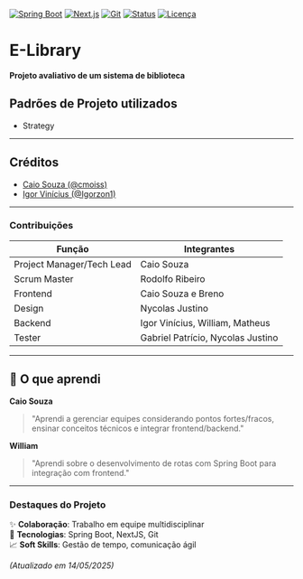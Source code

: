 [![Spring Boot](https://img.shields.io/badge/Spring%20Boot-6DB33F?style=flat&logo=spring&logoColor=white)](https://spring.io/)
[![Next.js](https://img.shields.io/badge/Next.js-000000?style=flat&logo=nextdotjs&logoColor=white)](https://nextjs.org/)
[![Git](https://img.shields.io/badge/Git-F05032?style=flat&logo=git&logoColor=white)](https://git-scm.com/)
[![Status](https://img.shields.io/badge/STATUS-EM%20ANDAMENTO-orange)](https://github.com/cmoiss/biblioteca)
[![Licença](https://img.shields.io/badge/LICENÇA-MIT-blue)](https://opensource.org/licenses/MIT)

# E-Library  

**Projeto avaliativo de um sistema de biblioteca**  

## Padrões de Projeto utilizados
- Strategy

---

## Créditos  

- [Caio Souza (@cmoiss)](https://github.com/cmoiss)  
- [Igor Vinícius (@Igorzon1)](https://github.com/Igorzon1)  

---

### Contribuições  

| Função               | Integrantes                          |
|----------------------|--------------------------------------|
| Project Manager/Tech Lead | Caio Souza                     |
| Scrum Master         | Rodolfo Ribeiro                     |
| Frontend             | Caio Souza e Breno                  |
| Design               | Nycolas Justino                     |
| Backend              | Igor Vinícius, William, Matheus     |
| Tester               | Gabriel Patrício, Nycolas Justino   |

---

## 🎯 O que aprendi  

**Caio Souza**  
> "Aprendi a gerenciar equipes considerando pontos fortes/fracos, ensinar conceitos técnicos e integrar frontend/backend."

**William**  
> "Aprendi sobre o desenvolvimento de rotas com Spring Boot para integração com frontend."

---

### Destaques do Projeto  

✨ **Colaboração**: Trabalho em equipe multidisciplinar  
🚀 **Tecnologias**: Spring Boot, NextJS, Git  
📈 **Soft Skills**: Gestão de tempo, comunicação ágil  

*(Atualizado em 14/05/2025)*  
